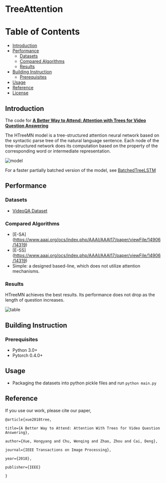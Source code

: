 # TreeAttention

Table of Contents
=================
<!--ts-->
* [Introduction](#introduction)
* [Performance](#performance)
	 * [Datasets](#datasets)
	 * [Compared Algorithms](#compared-algorithms)
	 * [Results](#results)
* [Building Instruction](#building-instruction)
	 * [Prerequisites](#prerequisites)
* [Usage](#usage)
* [Reference](#reference)
* [License](#license)
<!--te-->

## Introduction
The code for [**A Better Way to Attend: Attention with Trees for Video Question Answering**](https://ieeexplore.ieee.org/document/8419716)

The HTreeMN model is a tree-structured attention neural network based on the syntactic parse tree of the natural language sentence. Each node of the tree-structured network does its computation based on the property of the corresponding word or intermediate representation.

![model](https://github.com/xuehy/TreeAttention/blob/master/overview.png)

For a faster partially batched version of the model, see [BatchedTreeLSTM](https://github.com/xuehy/BatchedTreeLSTM)

## Performance

### Datasets

+ [VideoQA Dataset](https://github.com/xuehy/videoqa)

### Compared Algorithms


+ [E-SA] (https://www.aaai.org/ocs/index.php/AAAI/AAAI17/paper/viewFile/14906/14319)
+ [E-SS] (https://www.aaai.org/ocs/index.php/AAAI/AAAI17/paper/viewFile/14906/14319) 
+ Simple: a designed based-line, which does not utilize attention mechanisms.


### Results
HTreeMN achieves the best results. Its performance does not drop as the length of question increases.

![table](https://github.com/ZJULearning/TreeAttention/edit/master/r.png)


## Building Instruction

### Prerequisites

+ Python 3.0+
+ Pytorch 0.4.0+


## Usage
+ Packaging the datasets into python pickle files and run ``` python main.py ```

## Reference
If you use our work, please cite our paper,
```
@article{xue2018tree,

title={A Better Way to Attend: Attention With Trees for Video Question Answering},

author={Xue, Hongyang and Chu, Wenqing and Zhao, Zhou and Cai, Deng},

journal={IEEE Transactions on Image Processing},

year={2018},

publisher={IEEE}

}
```



